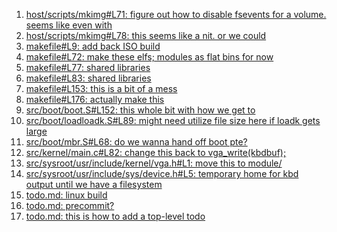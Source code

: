 1. [host/scripts/mkimg#L71: figure out how to disable fsevents for a volume. seems like even with](host/scripts/mkimg#L71)
2. [host/scripts/mkimg#L78: this seems like a nit. or we could](host/scripts/mkimg#L78)
3. [makefile#L9: add back ISO build](makefile#L9)
4. [makefile#L72: make these elfs; modules as flat bins for now](makefile#L72)
5. [makefile#L77: shared libraries](makefile#L77)
6. [makefile#L83: shared libraries](makefile#L83)
7. [makefile#L153: this is a bit of a mess](makefile#L153)
8. [makefile#L176: actually make this](makefile#L176)
9. [src/boot/boot.S#L152: this whole bit with how we get to](src/boot/boot.S#L152)
10. [src/boot/loadloadk.S#L89: might need utilize file size here if loadk gets large](src/boot/loadloadk.S#L89)
11. [src/boot/mbr.S#L68: do we wanna hand off boot pte?](src/boot/mbr.S#L68)
12. [src/kernel/main.c#L82: change this back to vga_write(kbdbuf);](src/kernel/main.c#L82)
13. [src/sysroot/usr/include/kernel/vga.h#L1: move this to module/](src/sysroot/usr/include/kernel/vga.h#L1)
14. [src/sysroot/usr/include/sys/device.h#L5: temporary home for kbd output until we have a filesystem](src/sysroot/usr/include/sys/device.h#L5)
15. [todo.md: linux build](todo.md)
16. [todo.md: precommit?](todo.md)
17. [todo.md: this is how to add a top-level todo](todo.md)

[comment]: # (linux build)
[comment]: # (precommit?)
[comment]: # (this is how to add a top-level todo)
